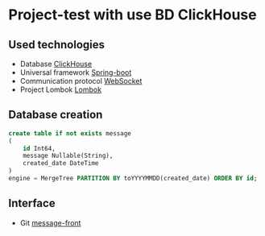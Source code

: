 Project-test with use BD ClickHouse
=====================================


## Used technologies
* Database [ClickHouse](https://clickhouse.tech/docs/en/)
* Universal framework [Spring-boot](https://spring.io/projects/spring-boot)
* Communication protocol [WebSocket](https://spring.io/guides/gs/messaging-stomp-websocket/)
* Project Lombok [Lombok](https://projectlombok.org/)

## Database creation
```sql
create table if not exists message
(
	id Int64,
	message Nullable(String),
	created_date DateTime
)
engine = MergeTree PARTITION BY toYYYYMMDD(created_date) ORDER BY id;
```

## Interface

* Git [message-front](https://github.com/artemsavelev/message-front)

